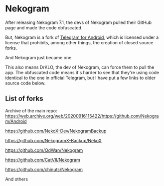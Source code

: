 # Nekogram
After releasing Nekogram 7.1, the devs of Nekogram pulled their GitHub page and made the code obfuscated.

But, Nekogram is a fork of [Telegram for Android](https://www.github.com/drklo/Telegram), which is licensed under a license that prohibits, among other things, the creation of closed source forks.

And Nekogram just became one.

This also means DrKLO, the dev of Nekogram, can force them to pull the app. The obfuscated code means it's harder to see that they're using code identical to the one in official Telegram, but I have put a few links to older source code below.
## List of forks
Archive of the main repo: https://web.archive.org/web/20200916115422/https://github.com/Nekogram/Android

https://github.com/NekoX-Dev/NekogramBackup

https://github.com/NekogramX-Backup/NekoX

https://github.com/QdWan/Nekogram

https://github.com/CatVII/Nekogram

https://github.com/chinuts/Nekogram

And others
